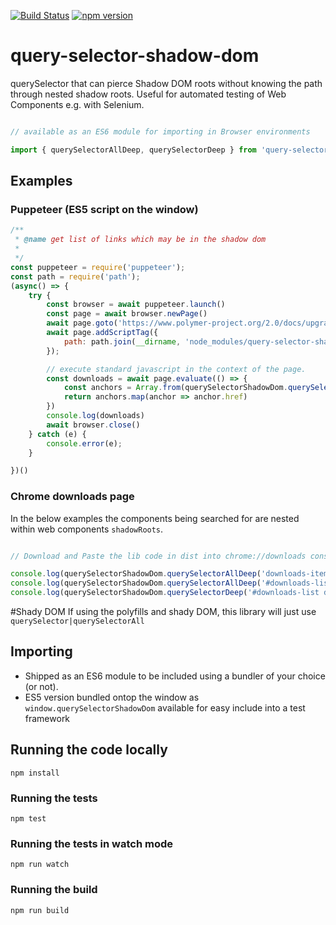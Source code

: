 [![Build Status](https://travis-ci.org/Georgegriff/query-selector-shadow-dom.svg?branch=master)](https://travis-ci.org/Georgegriff/query-selector-shadow-dom)  [![npm version](https://badge.fury.io/js/query-selector-shadow-dom.svg)](https://badge.fury.io/js/query-selector-shadow-dom)
# query-selector-shadow-dom
querySelector that can pierce Shadow DOM roots without knowing the path through nested shadow roots. Useful for automated testing of Web Components e.g. with Selenium.


```javascript

// available as an ES6 module for importing in Browser environments

import { querySelectorAllDeep, querySelectorDeep } from 'query-selector-shadow-dom';

```

## Examples

### Puppeteer (ES5 script on the window)
```javascript
/**
 * @name get list of links which may be in the shadow dom
 *
 */
const puppeteer = require('puppeteer');
const path = require('path');
(async() => {
    try {
        const browser = await puppeteer.launch()
        const page = await browser.newPage()
        await page.goto('https://www.polymer-project.org/2.0/docs/upgrade')
        await page.addScriptTag({
            path: path.join(__dirname, 'node_modules/query-selector-shadow-dom/dist/querySelectorShadowDom.js')
        });

        // execute standard javascript in the context of the page.
        const downloads = await page.evaluate(() => {
            const anchors = Array.from(querySelectorShadowDom.querySelectorAllDeep('a'))
            return anchors.map(anchor => anchor.href)
        })
        console.log(downloads)
        await browser.close()
    } catch (e) {
        console.error(e);
    }

})()
```



### Chrome downloads page


In the below examples the components being searched for are nested within web components `shadowRoots`.

```javascript

// Download and Paste the lib code in dist into chrome://downloads console to try it out :)

console.log(querySelectorShadowDom.querySelectorAllDeep('downloads-item:nth-child(4) #remove'));
console.log(querySelectorShadowDom.querySelectorAllDeep('#downloads-list .is-active a[href^="https://"]'));
console.log(querySelectorShadowDom.querySelectorDeep('#downloads-list div#title-area + a'));

```


#Shady DOM
If using the polyfills and shady DOM, this library will just use `querySelector|querySelectorAll`

## Importing
- Shipped as an ES6 module to be included using a bundler of your choice (or not).
- ES5 version bundled ontop the window as `window.querySelectorShadowDom` available for easy include into a test framework

## Running the code locally
`npm install`
### Running the tests
`npm test`
### Running the tests in watch mode
`npm run watch`

### Running the build
`npm run build`

